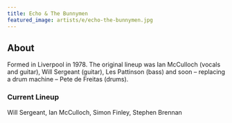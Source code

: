 ```yaml
---
title: Echo & The Bunnymen
featured_image: artists/e/echo-the-bunnymen.jpg
---
```

## About

Formed in Liverpool in 1978. The original lineup was Ian McCulloch (vocals and guitar), Will Sergeant (guitar), Les Pattinson (bass) and soon – replacing a drum machine – Pete de Freitas (drums).

### Current Lineup

Will Sergeant, Ian McCulloch, Simon Finley, Stephen Brennan

